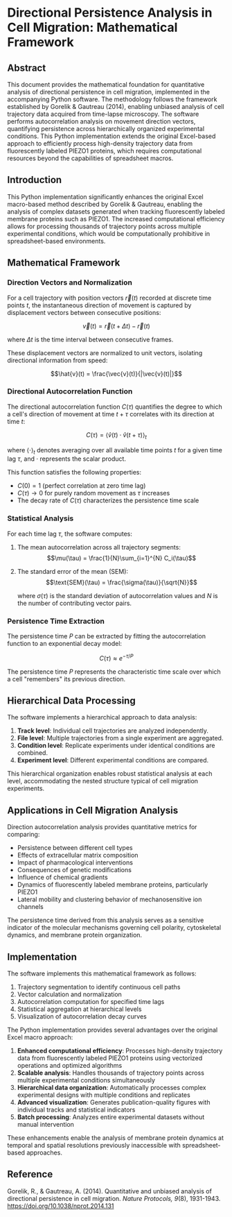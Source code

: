 # Directional Persistence Analysis in Cell Migration: Mathematical Framework

## Abstract

This document provides the mathematical foundation for quantitative analysis of directional persistence in cell migration, implemented in the accompanying Python software. The methodology follows the framework established by Gorelik & Gautreau (2014), enabling unbiased analysis of cell trajectory data acquired from time-lapse microscopy. The software performs autocorrelation analysis on movement direction vectors, quantifying persistence across hierarchically organized experimental conditions. This Python implementation extends the original Excel-based approach to efficiently process high-density trajectory data from fluorescently labeled PIEZO1 proteins, which requires computational resources beyond the capabilities of spreadsheet macros.

## Introduction

This Python implementation significantly enhances the original Excel macro-based method described by Gorelik & Gautreau, enabling the analysis of complex datasets generated when tracking fluorescently labeled membrane proteins such as PIEZO1. The increased computational efficiency allows for processing thousands of trajectory points across multiple experimental conditions, which would be computationally prohibitive in spreadsheet-based environments.

## Mathematical Framework

### Direction Vectors and Normalization

For a cell trajectory with position vectors $\vec{r}(t)$ recorded at discrete time points $t$, the instantaneous direction of movement is captured by displacement vectors between consecutive positions:

$$\vec{v}(t) = \vec{r}(t+\Delta t) - \vec{r}(t)$$

where $\Delta t$ is the time interval between consecutive frames.

These displacement vectors are normalized to unit vectors, isolating directional information from speed:

$$\hat{v}(t) = \frac{\vec{v}(t)}{|\vec{v}(t)|}$$

### Directional Autocorrelation Function

The directional autocorrelation function $C(\tau)$ quantifies the degree to which a cell's direction of movement at time $t+\tau$ correlates with its direction at time $t$:

$$C(\tau) = \langle \hat{v}(t) \cdot \hat{v}(t+\tau) \rangle_t$$

where $\langle \cdot \rangle_t$ denotes averaging over all available time points $t$ for a given time lag $\tau$, and $\cdot$ represents the scalar product.

This function satisfies the following properties:
- $C(0) = 1$ (perfect correlation at zero time lag)
- $C(\tau) \to 0$ for purely random movement as $\tau$ increases
- The decay rate of $C(\tau)$ characterizes the persistence time scale

### Statistical Analysis

For each time lag $\tau$, the software computes:

1. The mean autocorrelation across all trajectory segments:
   $$\mu(\tau) = \frac{1}{N}\sum_{i=1}^{N} C_i(\tau)$$

2. The standard error of the mean (SEM):
   $$\text{SEM}(\tau) = \frac{\sigma(\tau)}{\sqrt{N}}$$

   where $\sigma(\tau)$ is the standard deviation of autocorrelation values and $N$ is the number of contributing vector pairs.

### Persistence Time Extraction

The persistence time $P$ can be extracted by fitting the autocorrelation function to an exponential decay model:

$$C(\tau) \approx e^{-\tau/P}$$

The persistence time $P$ represents the characteristic time scale over which a cell "remembers" its previous direction.

## Hierarchical Data Processing

The software implements a hierarchical approach to data analysis:

1. **Track level**: Individual cell trajectories are analyzed independently.
2. **File level**: Multiple trajectories from a single experiment are aggregated.
3. **Condition level**: Replicate experiments under identical conditions are combined.
4. **Experiment level**: Different experimental conditions are compared.

This hierarchical organization enables robust statistical analysis at each level, accommodating the nested structure typical of cell migration experiments.

## Applications in Cell Migration Analysis

Direction autocorrelation analysis provides quantitative metrics for comparing:

- Persistence between different cell types
- Effects of extracellular matrix composition
- Impact of pharmacological interventions
- Consequences of genetic modifications
- Influence of chemical gradients
- Dynamics of fluorescently labeled membrane proteins, particularly PIEZO1
- Lateral mobility and clustering behavior of mechanosensitive ion channels

The persistence time derived from this analysis serves as a sensitive indicator of the molecular mechanisms governing cell polarity, cytoskeletal dynamics, and membrane protein organization.

## Implementation

The software implements this mathematical framework as follows:

1. Trajectory segmentation to identify continuous cell paths
2. Vector calculation and normalization
3. Autocorrelation computation for specified time lags
4. Statistical aggregation at hierarchical levels
5. Visualization of autocorrelation decay curves

The Python implementation provides several advantages over the original Excel macro approach:

1. **Enhanced computational efficiency**: Processes high-density trajectory data from fluorescently labeled PIEZO1 proteins using vectorized operations and optimized algorithms
2. **Scalable analysis**: Handles thousands of trajectory points across multiple experimental conditions simultaneously
3. **Hierarchical data organization**: Automatically processes complex experimental designs with multiple conditions and replicates
4. **Advanced visualization**: Generates publication-quality figures with individual tracks and statistical indicators
5. **Batch processing**: Analyzes entire experimental datasets without manual intervention

These enhancements enable the analysis of membrane protein dynamics at temporal and spatial resolutions previously inaccessible with spreadsheet-based approaches.

## Reference

Gorelik, R., & Gautreau, A. (2014). Quantitative and unbiased analysis of directional persistence in cell migration. *Nature Protocols, 9*(8), 1931-1943. https://doi.org/10.1038/nprot.2014.131
